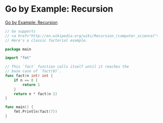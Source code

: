 # Go by Example: Recursion

[Go by Example: Recursion](https://gobyexample.com/recursion)

```go
// Go supports
// <a href="http://en.wikipedia.org/wiki/Recursion_(computer_science)"><em>recursive functions</em></a>.
// Here's a classic factorial example.

package main

import "fmt"

// This `fact` function calls itself until it reaches the
// base case of `fact(0)`.
func fact(n int) int {
	if n == 0 {
		return 1
	}
	return n * fact(n-1)
}

func main() {
	fmt.Println(fact(7))
}
```
